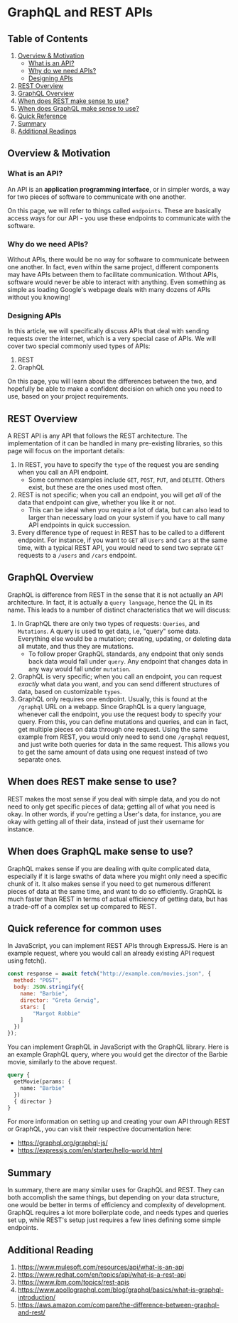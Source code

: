 # GraphQL and REST APIs

## Table of Contents
1. [Overview & Motivation](#overview--motivation)
    - [What is an API?](#what-is-an-api)
    - [Why do we need APIs?](#why-do-we-need-apis)
    - [Designing APIs](#designing-apis)
2. [REST Overview](#rest-overview)
3. [GraphQL Overview](#graphql-overview)
4. [When does REST make sense to use?](#when-does-rest-make-sense-to-use)
5. [When does GraphQL make sense to use?](#when-does-graphql-make-sense-to-use)
6. [Quick Reference](#quick-reference-for-common-uses)
7. [Summary](#summary)
8. [Additional Readings](#additional-reading)

## Overview & Motivation
### What is an API?
An API is an **application programming interface**, or in simpler words, a way for two pieces of software to communicate with one another.

On this page, we will refer to things called `endpoints`. These are basically access ways for our API - you use these endpoints to communicate with the software.

### Why do we need APIs?
Without APIs, there would be no way for software to communicate between one another. In fact, even within the same project, different components may have APIs between them to facilitate communication. Without APIs, software would never be able to interact with anything. Even something as simple as loading Google's webpage deals with many dozens of APIs without you knowing! 

### Designing APIs
In this article, we will specifically discuss APIs that deal with sending requests over the internet, which is a very special case of APIs. We will cover two special commonly used types of APIs:
1. REST
2. GraphQL 

On this page, you will learn about the differences between the two, and hopefully be able to make a confident decision on which one you need to use, based on your project requirements. 

## REST Overview
A REST API is any API that follows the REST architecture. The implementation of it can be handled in many pre-existing libraries, so this page will focus on the important details:
1. In REST, you have to specify the `type` of the request you are sending when you call an API endpoint.
    + Some common examples include `GET`, `POST`, `PUT`, and `DELETE`. Others exist, but these are the ones used most often.
2. REST is not specific; when you call an endpoint, you will get *all* of the data that endpoint can give, whether you like it or not.
    + This can be ideal when you require a lot of data, but can also lead to larger than necessary load on your system if you have to call many API endpoints in quick succession.
3. Every difference type of request in REST has to be called to a different endpoint. For instance, if you want to `GET` all `Users` and `Cars` at the same time, with a typical REST API, you would need to send two seprate `GET` requests to a `/users` and `/cars` endpoint.


## GraphQL Overview
GraphQL is difference from REST in the sense that it is not actually an API architecture. In fact, it is actually a `query language`, hence the QL in its name. This leads to a number of distinct characteristics that we will discuss:
1. In GraphQL there are only two types of requests: `Queries`, and `Mutations`. A query is used to get data, i.e, "query" some data. Everything else would be a mutation; creating, updating, or deleting data all mutate, and thus they are mutations.
    + To follow proper GraphQL standards, any endpoint that only sends back data would fall under `query`. Any endpoint that changes data in any way would fall under `mutation`.
2. GraphQL is very specific; when you call an endpoint, you can request *exactly* what data you want, and you can send different structures of data, based on customizable `types`.
3. GraphQL only requires one endpoint. Usually, this is found at the `/graphql` URL on a webapp. Since GraphQL is a query language, whenever call the endpoint, you use the request body to specify your query. From this, you can define mutations and queries, and can in fact, get multiple pieces on data through one request. Using the same example from REST, you would only need to send one `/graphql` request, and just write both queries for data in the same request. This allows you to get the same amount of data using one request instead of two separate ones.


## When does REST make sense to use?
REST makes the most sense if you deal with simple data, and you do not need to only get specific pieces of data; getting all of what you need is okay. In other words, if you're getting a User's data, for instance, you are okay with getting all of their data, instead of just their username for instance.

## When does GraphQL make sense to use?
GraphQL makes sense if you are dealing with quite complicated data, especially if it is large swaths of data where you might only need a specific chunk of it. It also makes sense if you need to get numerous different pieces of data at the same time, and want to do so efficiently. GraphQL is much faster than REST in terms of actual efficiency of getting data, but has a trade-off of a complex set up compared to REST.


## Quick reference for common uses
In JavaScript, you can implement REST APIs through ExpressJS. Here is an example request, where you would call an already existing API request using fetch(). 
```javascript
const response = await fetch("http://example.com/movies.json", {
  method: "POST",
  body: JSON.stringify({
    name: "Barbie",
    director: "Greta Gerwig",
    stars: [
        "Margot Robbie"
    ]
  })
});
```

You can implement GraphQL in JavaScript with the GraphQL library. Here is an example GraphQL query, where you would get the director of the Barbie movie, similarly to the above request.
```graphql
query {
  getMovie(params: {
    name: "Barbie"
  }) 
  { director }
}
```

For more information on setting up and creating your own API through REST or GraphQL, you can visit their respective documentation here:
- https://graphql.org/graphql-js/
- https://expressjs.com/en/starter/hello-world.html

## Summary
In summary, there are many similar uses for GraphQL and REST. They can both accomplish the same things, but depending on your data structure, one would be better in terms of efficiency and complexity of development. GraphQL requires a lot more boilerplate code, and needs types and queries set up, while REST's setup just requires a few lines defining some simple endpoints.


## Additional Reading
1. https://www.mulesoft.com/resources/api/what-is-an-api
2. https://www.redhat.com/en/topics/api/what-is-a-rest-api
3. https://www.ibm.com/topics/rest-apis
4. https://www.apollographql.com/blog/graphql/basics/what-is-graphql-introduction/
5. https://aws.amazon.com/compare/the-difference-between-graphql-and-rest/
